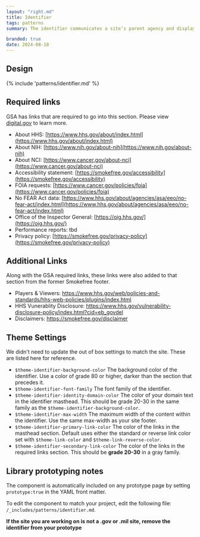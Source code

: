 ```yaml
---
layout: "right.md"
title: Identifier
tags: patterns
summary: The identifier communicates a site’s parent agency and displays agency links required by federal laws and policies.

branded: true
date: 2024-08-18
---
```


## Design
{% include 'patterns/identifier.md' %}

## Required links
GSA has links that are required to go into this section. Please view [digital.gov](https://digital.gov/resources/required-web-content-and-links/?_gl=1*17f69hv*_ga*MjA5MjY0NzMyMC4xNzM3NDgxNjU5*_ga_HBYXWFP794*MTczNzQ4NjA1Mi4yLjEuMTczNzQ4ODM2NS4wLjAuMA..}) to learn more.

- About HHS: [https://www.hhs.gov/about/index.html](https://www.hhs.gov/about/index.html)  
- About NIH: [https://www.nih.gov/about-nih](https://www.nih.gov/about-nih)  
- About NCI: [https://www.cancer.gov/about-nci](https://www.cancer.gov/about-nci)  
- Accessibility statement: [https://smokefree.gov/accessibility](https://smokefree.gov/accessibility)  
- FOIA requests: [https://www.cancer.gov/policies/foia](https://www.cancer.gov/policies/foia)  
- No FEAR Act data: [https://www.hhs.gov/about/agencies/asa/eeo/no-fear-act/index.html](https://www.hhs.gov/about/agencies/asa/eeo/no-fear-act/index.html)  
- Office of the Inspector General: [https://oig.hhs.gov/](https://oig.hhs.gov/)  
- Performance reports: tbd  
- Privacy policy: [https://smokefree.gov/privacy-policy](https://smokefree.gov/privacy-policy)  

## Additional Links
Along with the GSA required links, these links were also added to that section from the former Smokefree footer.
- Players & Viewers: https://www.hhs.gov/web/policies-and-standards/hhs-web-policies/plugins/index.html
- HHS Vunerablity Disclosure: https://www.hhs.gov/vulnerability-disclosure-policy/index.html?cid=eb_govdel
- Disclaimers: https://smokefree.gov/disclaimer



## Theme Settings
We didn't need to update the out of box settings to match the site. These are listed here for reference.

- `$theme-identifier-background-color` The background color of the identifier. Use a color of grade 80 or higher, darker than the section that precedes it.
- `$theme-identifier-font-family` The font family of the identifier.
- `$theme-identifier-identity-domain-color` The color of your domain text in the identifier masthead. This should be grade 20-30 in the same family as the `$theme-identifier-background-color`.
- `$theme-identifier-max-width` The maximum width of the content within the identifier. Use the same max-width as your site footer.
- `$theme-identifier-primary-link-color` The color of the links in the masthead section. Default uses either the standard or reverse link color set with `$theme-link-color` and `$theme-link-reverse-color`.
- `$theme-identifier-secondary-link-color` The color of the links in the required links section. This should be **grade 20-30** in a gray family.

## Library prototyping notes
The component is automatically included on any prototype page by setting `prototype:true` in the YAML front matter.

To edit the component to match your project, edit the following file: `/_includes/patterns/identifier.md`.

**If the site you are working on is not a .gov or .mil site, remove the identifier from your prototype**